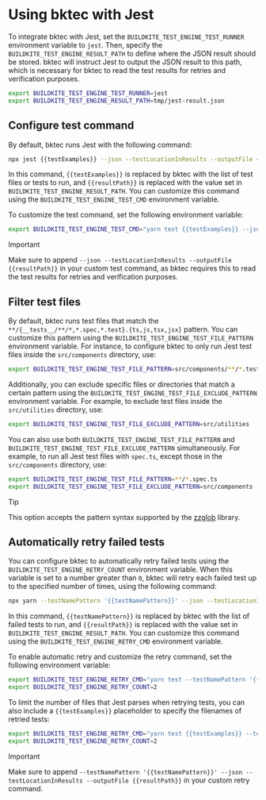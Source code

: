 # Using bktec with Jest
To integrate bktec with Jest, set the `BUILDKITE_TEST_ENGINE_TEST_RUNNER` environment variable to `jest`. Then, specify the `BUILDKITE_TEST_ENGINE_RESULT_PATH` to define where the JSON result should be stored. bktec will instruct Jest to output the JSON result to this path, which is necessary for bktec to read the test results for retries and verification purposes.

```sh
export BUILDKITE_TEST_ENGINE_TEST_RUNNER=jest
export BUILDKITE_TEST_ENGINE_RESULT_PATH=tmp/jest-result.json
```

## Configure test command
By default, bktec runs Jest with the following command:

```sh
npx jest {{testExamples}} --json --testLocationInResults --outputFile {{resultPath}}
```

In this command, `{{testExamples}}` is replaced by bktec with the list of test files or tests to run, and `{{resultPath}}` is replaced with the value set in `BUILDKITE_TEST_ENGINE_RESULT_PATH`. You can customize this command using the `BUILDKITE_TEST_ENGINE_TEST_CMD` environment variable.

To customize the test command, set the following environment variable:
```sh
export BUILDKITE_TEST_ENGINE_TEST_CMD="yarn test {{testExamples}} --json --testLocationInResults --outputFile {{resultPath}}"
```

> [!IMPORTANT]
> Make sure to append `--json --testLocationInResults --outputFile {{resultPath}}` in your custom test command, as bktec requires this to read the test results for retries and verification purposes.

## Filter test files
By default, bktec runs test files that match the `**/{__tests__/**/*,*.spec,*.test}.{ts,js,tsx,jsx}` pattern. You can customize this pattern using the `BUILDKITE_TEST_ENGINE_TEST_FILE_PATTERN` environment variable. For instance, to configure bktec to only run Jest test files inside the `src/components` directory, use:

```sh
export BUILDKITE_TEST_ENGINE_TEST_FILE_PATTERN=src/components/**/*.test.{ts,tsx}
```

Additionally, you can exclude specific files or directories that match a certain pattern using the `BUILDKITE_TEST_ENGINE_TEST_FILE_EXCLUDE_PATTERN` environment variable. For example, to exclude test files inside the `src/utilities` directory, use:

```sh
export BUILDKITE_TEST_ENGINE_TEST_FILE_EXCLUDE_PATTERN=src/utilities
```

You can also use both `BUILDKITE_TEST_ENGINE_TEST_FILE_PATTERN` and `BUILDKITE_TEST_ENGINE_TEST_FILE_EXCLUDE_PATTERN` simultaneously. For example, to run all Jest test files with `spec.ts`, except those in the `src/components` directory, use:

```sh
export BUILDKITE_TEST_ENGINE_TEST_FILE_PATTERN=**/*.spec.ts
export BUILDKITE_TEST_ENGINE_TEST_FILE_EXCLUDE_PATTERN=src/components
```

> [!TIP]
> This option accepts the pattern syntax supported by the [zzglob](https://github.com/DrJosh9000/zzglob?tab=readme-ov-file#pattern-syntax) library.

## Automatically retry failed tests
You can configure bktec to automatically retry failed tests using the `BUILDKITE_TEST_ENGINE_RETRY_COUNT` environment variable. When this variable is set to a number greater than `0`, bktec will retry each failed test up to the specified number of times, using the following command:

```sh
npx yarn --testNamePattern '{{testNamePattern}}' --json --testLocationInResults --outputFile {{resultPath}}
```

In this command, `{{testNamePattern}}` is replaced by bktec with the list of failed tests to run, and `{{resultPath}}` is replaced with the value set in `BUILDKITE_TEST_ENGINE_RESULT_PATH`. You can customize this command using the `BUILDKITE_TEST_ENGINE_RETRY_CMD` environment variable.

To enable automatic retry and customize the retry command, set the following environment variable:
```sh
export BUILDKITE_TEST_ENGINE_RETRY_CMD="yarn test --testNamePattern '{{testNamePattern}}' --json --testLocationInResults --outputFile {{resultPath}}"
export BUILDKITE_TEST_ENGINE_RETRY_COUNT=2
```

To limit the number of files that Jest parses when retrying tests, you can also include a `{{testExamples}}` placeholder to specify the filenames of retried tests:
```sh
export BUILDKITE_TEST_ENGINE_RETRY_CMD="yarn test {{testExamples}} --testNamePattern '{{testNamePattern}}' --json --testLocationInResults --outputFile {{resultPath}}"
export BUILDKITE_TEST_ENGINE_RETRY_COUNT=2
```

> [!IMPORTANT]
> Make sure to append `--testNamePattern '{{testNamePattern}}' --json --testLocationInResults --outputFile {{resultPath}}` in your custom retry command.
